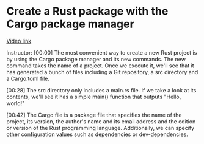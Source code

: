 # Create a Rust package with the Cargo package manager

[Video link](https://www.egghead.io/lessons/rust-create-a-rust-package-with-the-cargo-package-manager)

Instructor: [00:00] The most convenient way to create a new Rust project is by using the Cargo package manager and its new commands. The new command takes the name of a project. Once we execute it, we'll see that it has generated a bunch of files including a Git repository, a src directory and a Cargo.toml file.

[00:28] The src directory only includes a main.rs file. If we take a look at its contents, we'll see it has a simple main() function that outputs "Hello, world!"

[00:42] The Cargo file is a package file that specifies the name of the project, its version, the author's name and its email address and the edition or version of the Rust programming language. Additionally, we can specify other configuration values such as dependencies or dev-dependencies.
